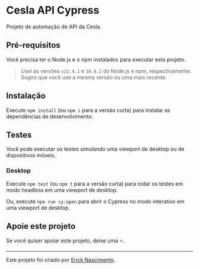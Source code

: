 # Cesla API Cypress

Projeto de automação de API da Cesla.

## Pré-requisitos

Você precisa ter o Node.js e o npm instalados para executar este projeto.

> Usei as versões `v22.4.1` e `10.8.2` do Node.js e npm, respectivamente. Sugiro que você use a mesma versão ou uma mais recente.

## Instalação

Execute `npm install` (ou `npm i` para a versão curta) para instalar as dependências de desenvolvimento.

## Testes

Você pode executar os testes simulando uma viewport de desktop ou de dispositivos móveis.

### Desktop

Execute `npm test` (ou `npm t` para a versão curta) para rodar os testes em modo headless em uma viewport de desktop.

Ou, execute `npm run cy:open` para abrir o Cypress no modo interativo em uma viewport de desktop.

## Apoie este projeto

Se você quiser apoiar este projeto, deixe uma ⭐.

___

Este projeto foi criado por [Erick Nascimento](https://www.linkedin.com/in/erick-nascimento).